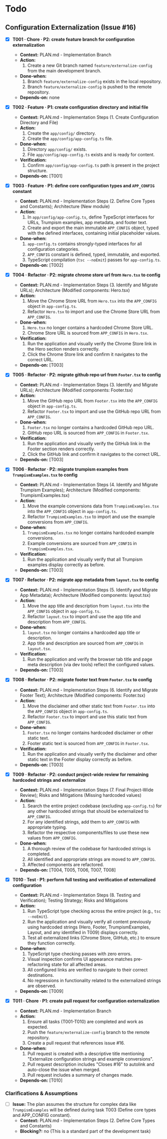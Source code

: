 # Todo

## Configuration Externalization (Issue #16)

- [x] **T001 · Chore · P2: create feature branch for configuration externalization**
    - **Context:** PLAN.md - Implementation Branch
    - **Action:**
        1. Create a new Git branch named `feature/externalize-config` from the main development branch.
    - **Done‑when:**
        1. Branch `feature/externalize-config` exists in the local repository.
        2. Branch `feature/externalize-config` is pushed to the remote repository.
    - **Depends‑on:** none

- [x] **T002 · Feature · P1: create configuration directory and initial file**
    - **Context:** PLAN.md - Implementation Steps (1. Create Configuration Directory and File)
    - **Action:**
        1. Create the `app/config/` directory.
        2. Create the `app/config/app-config.ts` file.
    - **Done‑when:**
        1. Directory `app/config/` exists.
        2. File `app/config/app-config.ts` exists and is ready for content.
    - **Verification:**
        1. Confirm `app/config/app-config.ts` path is present in the project structure.
    - **Depends‑on:** [T001]

- [x] **T003 · Feature · P1: define core configuration types and `APP_CONFIG` constant**
    - **Context:** PLAN.md - Implementation Steps (2. Define Core Types and Constants); Architecture (New module)
    - **Action:**
        1. In `app/config/app-config.ts`, define TypeScript interfaces for URLs, Trumpism examples, app metadata, and footer text.
        2. Create and export the main immutable `APP_CONFIG` object, typed with the defined interfaces, containing initial placeholder values.
    - **Done‑when:**
        1. `app-config.ts` contains strongly-typed interfaces for all configuration categories.
        2. `APP_CONFIG` constant is defined, typed, immutable, and exported.
        3. TypeScript compilation (`tsc --noEmit`) passes for `app-config.ts`.
    - **Depends‑on:** [T002]

- [x] **T004 · Refactor · P2: migrate chrome store url from `Hero.tsx` to config**
    - **Context:** PLAN.md - Implementation Steps (3. Identify and Migrate URLs); Architecture (Modified components: Hero.tsx)
    - **Action:**
        1. Move the Chrome Store URL from `Hero.tsx` into the `APP_CONFIG` object in `app-config.ts`.
        2. Refactor `Hero.tsx` to import and use the Chrome Store URL from `APP_CONFIG`.
    - **Done‑when:**
        1. `Hero.tsx` no longer contains a hardcoded Chrome Store URL.
        2. Chrome Store URL is sourced from `APP_CONFIG` in `Hero.tsx`.
    - **Verification:**
        1. Run the application and visually verify the Chrome Store link in the Hero section renders correctly.
        2. Click the Chrome Store link and confirm it navigates to the correct URL.
    - **Depends‑on:** [T003]

- [x] **T005 · Refactor · P2: migrate github repo url from `Footer.tsx` to config**
    - **Context:** PLAN.md - Implementation Steps (3. Identify and Migrate URLs); Architecture (Modified components: Footer.tsx)
    - **Action:**
        1. Move the GitHub repo URL from `Footer.tsx` into the `APP_CONFIG` object in `app-config.ts`.
        2. Refactor `Footer.tsx` to import and use the GitHub repo URL from `APP_CONFIG`.
    - **Done‑when:**
        1. `Footer.tsx` no longer contains a hardcoded GitHub repo URL.
        2. GitHub repo URL is sourced from `APP_CONFIG` in `Footer.tsx`.
    - **Verification:**
        1. Run the application and visually verify the GitHub link in the Footer section renders correctly.
        2. Click the GitHub link and confirm it navigates to the correct URL.
    - **Depends‑on:** [T003]

- [x] **T006 · Refactor · P2: migrate trumpism examples from `TrumpismExamples.tsx` to config**
    - **Context:** PLAN.md - Implementation Steps (4. Identify and Migrate Trumpism Examples); Architecture (Modified components: TrumpismExamples.tsx)
    - **Action:**
        1. Move the example conversions data from `TrumpismExamples.tsx` into the `APP_CONFIG` object in `app-config.ts`.
        2. Refactor `TrumpismExamples.tsx` to import and use the example conversions from `APP_CONFIG`.
    - **Done‑when:**
        1. `TrumpismExamples.tsx` no longer contains hardcoded example conversions.
        2. Example conversions are sourced from `APP_CONFIG` in `TrumpismExamples.tsx`.
    - **Verification:**
        1. Run the application and visually verify that all Trumpism examples display correctly as before.
    - **Depends‑on:** [T003]

- [x] **T007 · Refactor · P2: migrate app metadata from `layout.tsx` to config**
    - **Context:** PLAN.md - Implementation Steps (5. Identify and Migrate App Metadata); Architecture (Modified components: layout.tsx)
    - **Action:**
        1. Move the app title and description from `layout.tsx` into the `APP_CONFIG` object in `app-config.ts`.
        2. Refactor `layout.tsx` to import and use the app title and description from `APP_CONFIG`.
    - **Done‑when:**
        1. `layout.tsx` no longer contains a hardcoded app title or description.
        2. App title and description are sourced from `APP_CONFIG` in `layout.tsx`.
    - **Verification:**
        1. Run the application and verify the browser tab title and page meta description (via dev tools) reflect the configured values.
    - **Depends‑on:** [T003]

- [x] **T008 · Refactor · P2: migrate footer text from `Footer.tsx` to config**
    - **Context:** PLAN.md - Implementation Steps (6. Identify and Migrate Footer Text); Architecture (Modified components: Footer.tsx)
    - **Action:**
        1. Move the disclaimer and other static text from `Footer.tsx` into the `APP_CONFIG` object in `app-config.ts`.
        2. Refactor `Footer.tsx` to import and use this static text from `APP_CONFIG`.
    - **Done‑when:**
        1. `Footer.tsx` no longer contains hardcoded disclaimer or other static text.
        2. Footer static text is sourced from `APP_CONFIG` in `Footer.tsx`.
    - **Verification:**
        1. Run the application and visually verify the disclaimer and other static text in the Footer display correctly as before.
    - **Depends‑on:** [T003]

- [x] **T009 · Refactor · P2: conduct project-wide review for remaining hardcoded strings and externalize**
    - **Context:** PLAN.md - Implementation Steps (7. Final Project-Wide Review); Risks and Mitigations (Missing hardcoded values)
    - **Action:**
        1. Search the entire project codebase (excluding `app-config.ts`) for any other hardcoded strings that should be externalized to `APP_CONFIG`.
        2. For any identified strings, add them to `APP_CONFIG` with appropriate typing.
        3. Refactor the respective components/files to use these new values from `APP_CONFIG`.
    - **Done‑when:**
        1. A thorough review of the codebase for hardcoded strings is completed.
        2. All identified and appropriate strings are moved to `APP_CONFIG`.
        3. Affected components are refactored.
    - **Depends‑on:** [T004, T005, T006, T007, T008]

- [x] **T010 · Test · P1: perform full testing and verification of externalized configuration**
    - **Context:** PLAN.md - Implementation Steps (8. Testing and Verification); Testing Strategy; Risks and Mitigations
    - **Action:**
        1. Run TypeScript type checking across the entire project (e.g., `tsc --noEmit`).
        2. Run the application and visually verify all content previously using hardcoded strings (Hero, Footer, TrumpismExamples, Layout, and any identified in T009) displays correctly.
        3. Test all externalized links (Chrome Store, GitHub, etc.) to ensure they function correctly.
    - **Done‑when:**
        1. TypeScript type checking passes with zero errors.
        2. Visual inspection confirms UI appearance matches pre-refactoring state for all affected areas.
        3. All configured links are verified to navigate to their correct destinations.
        4. No regressions in functionality related to the externalized strings are observed.
    - **Depends‑on:** [T009]

- [x] **T011 · Chore · P1: create pull request for configuration externalization**
    - **Context:** PLAN.md - Implementation Branch
    - **Action:**
        1. Ensure all tasks (T001-T010) are completed and work as expected.
        2. Push the `feature/externalize-config` branch to the remote repository.
        3. Create a pull request that references issue #16.
    - **Done‑when:**
        1. Pull request is created with a descriptive title mentioning "Externalize configuration strings and example conversions".
        2. Pull request description includes "Closes #16" to autolink and auto-close the issue when merged.
        3. Pull request includes a summary of changes made.
    - **Depends‑on:** [T010]

### Clarifications & Assumptions
- [ ] **Issue:** The plan assumes the structure for complex data like `TrumpismExamples` will be defined during task T003 (Define core types and APP_CONFIG constant).
    - **Context:** PLAN.md - Implementation Steps (2. Define Core Types and Constants)
    - **Blocking?:** no (This is a standard part of the development task)